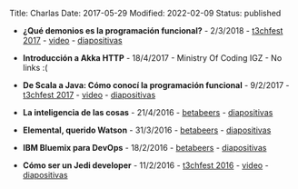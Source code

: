 Title: Charlas
Date: 2017-05-29
Modified: 2022-02-09
Status: published

* **¿Qué demonios es la programación funcional?** - 2/3/2018 - [t3chfest 2017](https://t3chfest.es/2018/programa/que-demonios-es-la-programacion-funcional/) - [video](https://youtu.be/hzy4_K25h3U) - [diapositivas](https://t3chfest.es/2018/static/resources/events_slides/RodrigoDeFrutos-ProgramacionFuncional.pdf%3Fq=1520103912)

* **Introducción a Akka HTTP** - 18/4/2017 - Ministry Of Coding IGZ - No links :(

* **De Scala a Java: Cómo conocí la programación funcional** - 9/2/2017 - [t3chfest 2017](https://t3chfest.uc3m.es/2017/programa/java-scala-programacion-funcional/) - [video](https://youtu.be/r0iStjRB5SM) - [diapositivas](https://www.slideshare.net/RodrigoDeFrutosBalle/de-java-a-scala-cmo-conoc-la-programacin-funcional)

* **La inteligencia de las cosas** - 21/4/2016 - [betabeers](https://betabeers.com/event/betabeers-madrid-64-apps-zombies-ibm-bluemix-iot-inminute-mumablue-3910/) - [diapositivas](/slides/IBM-IoT.pdf)

* **Elemental, querido Watson** - 31/3/2016 - [betabeers](https://betabeers.com/event/betabeers-madrid-63-smarttv-watson-outbarriers-3887/) - [diapositivas](/slides/IBM-Watson.pdf)

* **IBM Bluemix para DevOps** - 18/2/2016 - [betabeers](https://betabeers.com/event/betabeers-madrid-62-polymer-ibm-bluemix-devops-king-of-app-3719/) - [diapositivas](/slides/IBM-DevOps.pdf)

* **Cómo ser un Jedi developer** - 11/2/2016 - [t3chfest 2016](https://t3chfest.uc3m.es/2016/programa/como-ser-jedi-developer/) - [video](https://youtu.be/JbiUWwzWtS8) - [diapositivas](https://www.slideshare.net/RodrigoDeFrutosBalle/cmo-ser-un-jedi-developer)

